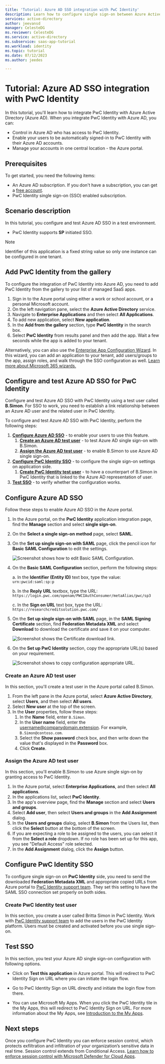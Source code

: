 ```yaml
---
title: 'Tutorial: Azure AD SSO integration with PwC Identity'
description: Learn how to configure single sign-on between Azure Active Directory and PwC Identity.
services: active-directory
author: jeevansd
manager: CelesteDG
ms.reviewer: CelesteDG
ms.service: active-directory
ms.subservice: saas-app-tutorial
ms.workload: identity
ms.topic: tutorial
ms.date: 07/12/2023
ms.author: jeedes

---
```


# Tutorial: Azure AD SSO integration with PwC Identity

In this tutorial, you'll learn how to integrate PwC Identity with Azure Active Directory (Azure AD). When you integrate PwC Identity with Azure AD, you can:

* Control in Azure AD who has access to PwC Identity.
* Enable your users to be automatically signed-in to PwC Identity with their Azure AD accounts.
* Manage your accounts in one central location - the Azure portal.

## Prerequisites

To get started, you need the following items:

* An Azure AD subscription. If you don't have a subscription, you can get a [free account](https://azure.microsoft.com/free/).
* PwC Identity single sign-on (SSO) enabled subscription.

## Scenario description

In this tutorial, you configure and test Azure AD SSO in a test environment.

* PwC Identity supports **SP** initiated SSO.

> [!NOTE]
> Identifier of this application is a fixed string value so only one instance can be configured in one tenant.

## Add PwC Identity from the gallery

To configure the integration of PwC Identity into Azure AD, you need to add PwC Identity from the gallery to your list of managed SaaS apps.

1. Sign in to the Azure portal using either a work or school account, or a personal Microsoft account.
1. On the left navigation pane, select the **Azure Active Directory** service.
1. Navigate to **Enterprise Applications** and then select **All Applications**.
1. To add new application, select **New application**.
1. In the **Add from the gallery** section, type **PwC Identity** in the search box.
1. Select **PwC Identity** from results panel and then add the app. Wait a few seconds while the app is added to your tenant.

 Alternatively, you can also use the [Enterprise App Configuration Wizard](https://portal.office.com/AdminPortal/home?Q=Docs#/azureadappintegration). In this wizard, you can add an application to your tenant, add users/groups to the app, assign roles, and walk through the SSO configuration as well. [Learn more about Microsoft 365 wizards.](/microsoft-365/admin/misc/azure-ad-setup-guides)

## Configure and test Azure AD SSO for PwC Identity

Configure and test Azure AD SSO with PwC Identity using a test user called **B.Simon**. For SSO to work, you need to establish a link relationship between an Azure AD user and the related user in PwC Identity.

To configure and test Azure AD SSO with PwC Identity, perform the following steps:

1. **[Configure Azure AD SSO](#configure-azure-ad-sso)** - to enable your users to use this feature.
    1. **[Create an Azure AD test user](#create-an-azure-ad-test-user)** - to test Azure AD single sign-on with B.Simon.
    1. **[Assign the Azure AD test user](#assign-the-azure-ad-test-user)** - to enable B.Simon to use Azure AD single sign-on.
1. **[Configure PwC Identity SSO](#configure-pwc-identity-sso)** - to configure the single sign-on settings on application side.
    1. **[Create PwC Identity test user](#create-pwc-identity-test-user)** - to have a counterpart of B.Simon in PwC Identity that is linked to the Azure AD representation of user.
1. **[Test SSO](#test-sso)** - to verify whether the configuration works.

## Configure Azure AD SSO

Follow these steps to enable Azure AD SSO in the Azure portal.

1. In the Azure portal, on the **PwC Identity** application integration page, find the **Manage** section and select **single sign-on**.
1. On the **Select a single sign-on method** page, select **SAML**.
1. On the **Set up single sign-on with SAML** page, click the pencil icon for **Basic SAML Configuration** to edit the settings.

   ![Screenshot shows how to edit Basic SAML Configuration.](common/edit-urls.png "Basic Configuration")

1. On the **Basic SAML Configuration** section, perform the following steps:

	a. In the **Identifier (Entity ID)** text box, type the value:
    `urn:pwcid:saml:sp:p`

	b. In the **Reply URL** textbox, type the URL:
	`https://login.pwc.com/openam/PWCIAuthConsumer/metaAlias/pwc/sp3`

	c. In the **Sign on URL** text box, type the URL:
    `https://researchcreditsolution.pwc.com/`

1. On the **Set up single sign-on with SAML** page, in the **SAML Signing Certificate** section, find **Federation Metadata XML** and select **Download** to download the certificate and save it on your computer.

	![Screenshot shows the Certificate download link.](common/metadataxml.png "Certificate")

1. On the **Set up PwC Identity** section, copy the appropriate URL(s) based on your requirement.

	![Screenshot shows to copy configuration appropriate URL.](common/copy-configuration-urls.png "Metadata")

### Create an Azure AD test user

In this section, you'll create a test user in the Azure portal called B.Simon.

1. From the left pane in the Azure portal, select **Azure Active Directory**, select **Users**, and then select **All users**.
1. Select **New user** at the top of the screen.
1. In the **User** properties, follow these steps:
   1. In the **Name** field, enter `B.Simon`.  
   1. In the **User name** field, enter the username@companydomain.extension. For example, `B.Simon@contoso.com`.
   1. Select the **Show password** check box, and then write down the value that's displayed in the **Password** box.
   1. Click **Create**.

### Assign the Azure AD test user

In this section, you'll enable B.Simon to use Azure single sign-on by granting access to PwC Identity.

1. In the Azure portal, select **Enterprise Applications**, and then select **All applications**.
1. In the applications list, select **PwC Identity**.
1. In the app's overview page, find the **Manage** section and select **Users and groups**.
1. Select **Add user**, then select **Users and groups** in the **Add Assignment** dialog.
1. In the **Users and groups** dialog, select **B.Simon** from the Users list, then click the **Select** button at the bottom of the screen.
1. If you are expecting a role to be assigned to the users, you can select it from the **Select a role** dropdown. If no role has been set up for this app, you see "Default Access" role selected.
1. In the **Add Assignment** dialog, click the **Assign** button.

## Configure PwC Identity SSO

To configure single sign-on on **PwC Identity** side, you need to send the downloaded **Federation Metadata XML** and appropriate copied URLs from Azure portal to [PwC Identity support team](https://www.pwc.com/us/en/services/tax/specialized-tax/research-development-credit.html). They set this setting to have the SAML SSO connection set properly on both sides.

### Create PwC Identity test user

In this section, you create a user called Britta Simon in PwC Identity. Work with [PwC Identity support team](https://www.pwc.com/us/en/services/tax/specialized-tax/research-development-credit.html) to add the users in the PwC Identity platform. Users must be created and activated before you use single sign-on.

## Test SSO 

In this section, you test your Azure AD single sign-on configuration with following options. 

* Click on **Test this application** in Azure portal. This will redirect to PwC Identity Sign on URL where you can initiate the login flow. 

* Go to PwC Identity Sign on URL directly and initiate the login flow from there.

* You can use Microsoft My Apps. When you click the PwC Identity tile in the My Apps, this will redirect to PwC Identity Sign on URL. For more information about the My Apps, see [Introduction to the My Apps](../user-help/my-apps-portal-end-user-access.md).

## Next steps

Once you configure PwC Identity you can enforce session control, which protects exfiltration and infiltration of your organization’s sensitive data in real time. Session control extends from Conditional Access. [Learn how to enforce session control with Microsoft Defender for Cloud Apps](/cloud-app-security/proxy-deployment-aad).
